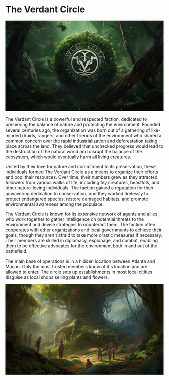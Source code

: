 # The Verdant Circle

![](images/verdant-circle.png?raw=true)

The Verdant Circle is a powerful and respected faction, dedicated to preserving the balance of nature and protecting the environment. Founded several centuries ago, the organization was born out of a gathering of like-minded druids, rangers, and other friends of the environment who shared a common concern over the rapid industrialization and deforestation taking place across the land. They believed that unchecked progress would lead to the destruction of the natural world and disrupt the balance of the ecosystem, which would eventually harm all living creatures.

United by their love for nature and commitment to its preservation, these individuals formed The Verdant Circle as a means to organize their efforts and pool their resources. Over time, their numbers grew as they attracted followers from various walks of life, including fey creatures, beastfolk, and other nature-loving individuals. The faction gained a reputation for their unwavering dedication to conservation, and they worked tirelessly to protect endangered species, restore damaged habitats, and promote environmental awareness among the populace.

The Verdant Circle is known for its extensive network of agents and allies, who work together to gather intelligence on potential threats to the environment and devise strategies to counteract them. The faction often cooperates with other organizations and local governments to achieve their goals, though they aren't afraid to take more drastic measures if necessary. Their members are skilled in diplomacy, espionage, and combat, enabling them to be effective advocates for the environment both in and out of the battlefield.

The main base of operations is in a hidden location between Atlanta and Macon.  Only the most trusted members know of it's location and are allowed to enter.  The circle sets up establishments in most local citities disguise as local shops selling plants and flowers.


![](images/verdant-circle-pic.png?raw=true)
